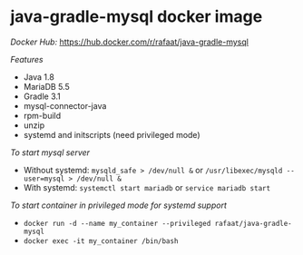 # java-gradle-mysql docker image

*Docker Hub:* https://hub.docker.com/r/rafaat/java-gradle-mysql

*Features*
- Java 1.8
- MariaDB 5.5
- Gradle 3.1
- mysql-connector-java
- rpm-build
- unzip
- systemd and initscripts (need privileged mode)

*To start mysql server*
- Without systemd: `mysqld_safe > /dev/null &` or `/usr/libexec/mysqld --user=mysql > /dev/null &`
- With systemd: `systemctl start mariadb` or `service mariadb start`

*To start container in privileged mode for systemd support*
- `docker run -d --name my_container --privileged rafaat/java-gradle-mysql`
- `docker exec -it my_container /bin/bash`

